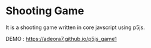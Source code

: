 # Shooting Game

It is a shooting game written in core javscript using p5js.

DEMO : https://adeora7.github.io/p5js_game1
